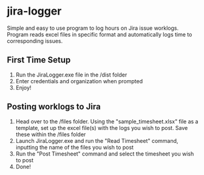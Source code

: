 # jira-logger

Simple and easy to use program to log hours on Jira issue worklogs. Program reads excel files in specific format and automatically logs 
time to corresponding issues.

## First Time Setup

1. Run the JiraLogger.exe file in the /dist folder
2. Enter credentials and organization when prompted
3. Enjoy!

## Posting worklogs to Jira
1. Head over to the /files folder. Using the "sample_timesheet.xlsx" file as a template, set up the excel file(s) with the logs you wish to post. Save these within the /files folder
2. Launch JiraLogger.exe and run the "Read Timesheet" command, inputting the name of the files you wish to post
3. Run the "Post Timesheet" command and select the timesheet you wish to post
4. Done!

